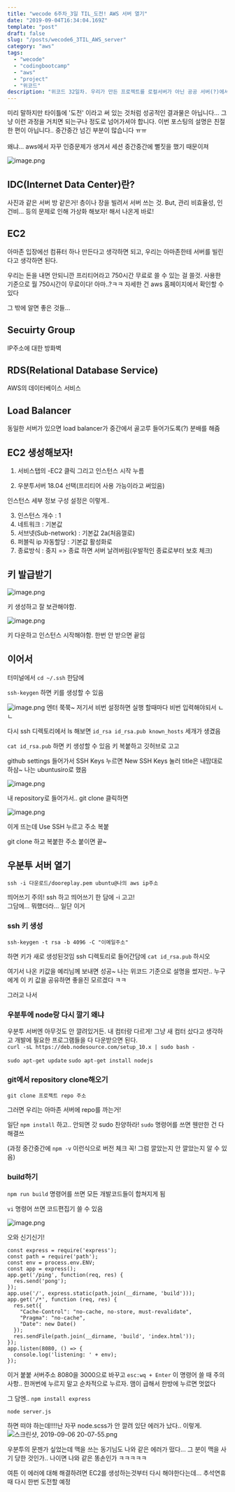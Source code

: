 ```yaml
---
title: "wecode 6주차_3일 TIL_도전! AWS 서버 열기"
date: "2019-09-04T16:34:04.169Z"
template: "post"
draft: false
slug: "/posts/wecode6_3TIL_AWS_server"
category: "aws"
tags:
  - "wecode"
  - "codingbootcamp"
  - "aws"
  - "project"
  - "위코드"
description: "위코드 32일차. 우리가 만든 프로젝트를 로컬서버가 아닌 공공 서버(?)에서 누구나 볼 수 있게 하려면 AWS server를 이용해야 한다. 아마존과의 우당탕탕 험난한 여정을 소개해본다."
---
```


미리 말하지만 타이틀에 '도전' 이라고 써 있는 것처럼 성공적인 결과물은 아닙니다...
그냥 이런 과정을 거치면 되는구나 정도로 넘어가셔야 합니다.
이번 포스팅의 설명은 친절한 편이 아닙니다.. 중간중간 넘긴 부분이 많습니다 ㅠㅠ
<br /><br />왜냐... aws에서 자꾸 인증문제가 생겨서 세션 중간중간에 뻘짓을 했기 때문이져

![image.png](https://images.velog.io/post-images/dooreplay/8bb9a890-cfa3-11e9-8b44-77b2e387131d/image.png)

## IDC(Internet Data Center)란?

사진과 같은 서버 방 같은거! 층이나 장을 빌려서 서버 쓰는 것.
But, 관리 비효율성, 인건비... 등의 문제로 인해
가상화 해보자! 해서 나온게 바로!

## EC2

아마존 입장에선 컴퓨터 하나 만든다고 생각하면 되고, 우리는 아마존한테 서버를 빌린다고 생각하면 된다.

우리는 돈을 내면 안되니깐 프리티어라고 750시간 무료로 쓸 수 있는 걸 쓸것. 사용한 기준으로 월 750시간이 무료이다! 아마..?ㅋㅋ 자세한 건 aws 홈페이지에서 확인할 수 있다

그 밖에 알면 좋은 것들...

## Secuirty Group

IP주소에 대한 방화벽

## RDS(Relational Database Service)

AWS의 데이터베이스 서비스

## Load Balancer

동일한 서버가 있으면 load balancer가 중간에서 골고루 들어가도록(?) 분배를 해줌

## EC2 생성해보자!

1. 서비스탭의 -EC2 클릭 그리고 인스턴스 시작 누름

2. 우분투서버 18.04 선택(프리티어 사용 가능이라고 써있음)

인스턴스 세부 정보 구성 설정은 이렇게..

3. 인스턴스 개수 : 1
4. 네트워크 : 기본값
5. 서브넷(Sub-network) : 기본값 2a(처음껄로)
6. 퍼블릭 ip 자동할당 : 기본값 활성화로
7. 종료방식 : 중지 => 종료 하면 서버 날려버림(우발적인 종료로부터 보호 체크)

## 키 발급받기

![image.png](https://images.velog.io/post-images/dooreplay/66a8d2f0-cfae-11e9-a0b3-652f9ace9760/image.png)

키 생성하고 잘 보관해야함.

![image.png](https://images.velog.io/post-images/dooreplay/1e5ae2d0-cfaf-11e9-82ed-97bde11d53f5/image.png)

키 다운하고 인스턴스 시작해야함.
한번 안 받으면 끝임

## 이어서

터미널에서 `cd ~/.ssh` 한담에

`ssh-keygen` 하면 키를 생성할 수 있음

![image.png](https://images.velog.io/post-images/dooreplay/581c5b10-d082-11e9-972a-931afde2dc39/image.png)
엔터 쭉쭉~ 저기서 비번 설정하면 실행 할때마다 비번 입력해야되서 ㄴㄴ

다시 ssh 디렉토리에서 ls 해보면 `id_rsa id_rsa.pub known_hosts` 세개가 생겼음

`cat id_rsa.pub` 하면 키 생성할 수 있음
키 복붙하고 깃허브로 고고

github settings 들어가서 SSH Keys 누르면 New SSH Keys 눌러
title은 내맘대로 하삼~ 나는 ubuntusiro로 했음

![image.png](https://images.velog.io/post-images/dooreplay/b6a71580-d082-11e9-9f4f-632c92c19a43/image.png)

내 repository로 들어가서..
git clone 클릭하면

![image.png](https://images.velog.io/post-images/dooreplay/f267de10-d082-11e9-a122-65ed52d92474/image.png)

이게 뜨는데 Use SSH 누르고 주소 복붙

git clone 하고 복붙한 주소 붙이면 끝~

## 우분투 서버 열기

`ssh -i 다운로드/dooreplay.pem ubuntu@나의 aws ip주소`

띄어쓰기 주의! ssh 하고 띄어쓰기 한 담에 -i 고고!<br />
그담에... 뭐했더라... 일단 이거

### ssh 키 생성

`ssh-keygen -t rsa -b 4096 -C "이메일주소"`

하면 키가 새로 생성된것임
ssh 디렉토리로 들어간담에 `cat id_rsa.pub` 하시오

여기서 나온 키값을 예리님께 보내면 성공~
나는 위코드 기준으로 설명을 썼지만.. 누구에게 이 키 값을 공유하면 좋을진 모르겠다 ㅋㅋ

그러고 나서

### 우분투에 node랑 다시 깔기 왜냐

우분투 서버엔 아무것도 안 깔려있거든. 내 컴터랑 다르게!
그냥 새 컴터 샀다고 생각하고 개발에 필요한 프로그램들을 다 다운받으면 된다. <br />
`curl -sL https://deb.nodesource.com/setup_10.x | sudo bash -`

`sudo apt-get update`
`sudo apt-get install nodejs`

### git에서 repository clone해오기

`git clone 프로젝트 repo 주소`

그러면 우리는 아마존 서버에 repo를 까는거!

일단 `npm install` 하고.. 안되면 갓 sudo 찬양하라!
`sudo` 명령어를 쓰면 웬만한 건 다 해결쓰

(과정 중간중간에 `npm -v` 이런식으로 버전 체크 꼭! 그럼 깔았는지 안 깔았는지 알 수 있음)

### build하기

`npm run build` 명령어를 쓰면 모든 개발코드들이 합쳐지게 됨

`vi` 명령어 쓰면 코드편집기 쓸 수 있음

![image.png](https://images.velog.io/post-images/dooreplay/ddae5430-d088-11e9-a122-65ed52d92474/image.png)

오와 신기신기!

```
const express = require('express');
const path = require('path');
const env = process.env.ENV;
const app = express();
app.get('/ping', function(req, res) {
  res.send('pong');
});
app.use('/', express.static(path.join(__dirname, 'build')));
app.get('/*', function (req, res) {
  res.set({
    "Cache-Control": "no-cache, no-store, must-revalidate",
    "Pragma": "no-cache",
    "Date": new Date()
  });
  res.sendFile(path.join(__dirname, 'build', 'index.html'));
});
app.listen(8080, () => {
  console.log('listening: ' + env);
});

```

이거 붙붙
서버주소 8080을 3000으로 바꾸고
`esc:wq + Enter`
이 명령어 쓸 때 주의사항.. 한꺼번에 누르지 말고 순차적으로 누르자.
맴이 급해서 한방에 누르면 멋없다

그 담엔..
`npm install express`

`node server.js`

하면 떠야 하는데!!!!난 자꾸 node.scss가 안 깔려 있단 에러가 났다..
이렇게.
![스크린샷, 2019-09-06 20-07-55.png](https://images.velog.io/post-images/dooreplay/e70d2670-d20c-11e9-93d3-efc48314c767/스크린샷-2019-09-06-20-07-55.png)

우분투의 문젠가 싶었는데 맥을 쓰는 동기님도 나와 같은 에러가 떴다... 그 분이 맥을 사기 당한 것인가.. 나이면 나와 같은 똥손인가 ㅋㅋㅋㅋㅋ

여튼 이 에러에 대해 해결하려면 EC2를 생성하는것부터 다시 해야한다는데... 추석연휴때 다시 한번 도전할 예정
